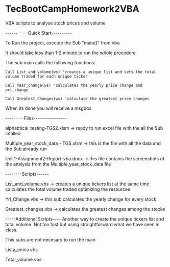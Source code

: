 # TecBootCampHomework2VBA
VBA scripts to analyse stock prices and volume


-----------Quick Start----------

To Run the project, execute the Sub "main()" from vba

It should take less than 1-2 minute to run the whole procedure

The sub main calls the following functions:

    Call List_and_volume(ws) 'creates a unique list and sets the total volume traded for each unique ticker

    Call Year_change(ws) 'calculates the yearly price change and pct_change

    Call Greatest_Changes(ws) 'calculate the greatest price changes

When its done you will receive a msgbox

---------Files----------------

alphabtical_testing-TGS2.xlsm -> ready to run excel file with the all the Sub intalled

Multiple_year_stock_data - TGS.xlsm -> this is the file with all the data and the Sub already run

Unit1-Assignment2-Report-vba.docx -> this file contains the screenshots of the analysis from the Multiple_year_stock_data file

--------Scripts------

List_and_volume.vbs -> creates a unique tickers list at the same time calculates the total volume traded optimizing the resources

Yrl_Change.vbs -> this sub calculates the yearly change for every stock

Greatest_changes.vbs  -> calculates the greatest changes among the stocks

-----Additional Scripts----
Another way to create the unique tickers list and total volume. Not too fast but using straightforward what we have seen in class.

This subs are not necesary to run the main

Lista_unica.vbs 

Total_volume.vbs



